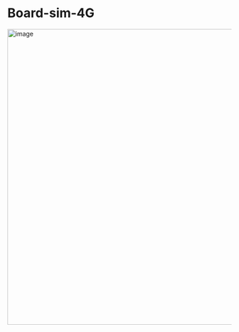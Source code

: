 # Board-sim-4G
<img width="664" alt="image" src="https://github.com/user-attachments/assets/2afb8864-6237-4948-9446-ad48f9091685">
